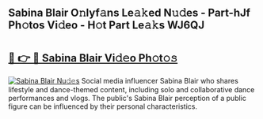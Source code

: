 ## Sabina Blair O𝚗lyf𝚊ns Le𝚊𝚔ed N𝚞𝚍es - Part-hJf Ph𝚘tos Vi𝚍eo - H𝚘t Part Le𝚊𝚔s WJ6QJ

# <h2><a href="http://hfcm6u.feru.top/?c=Sabina+Blair">🔗 👉 🔴 Sabina Blair Vi𝚍𝚎o Ph𝚘t𝚘𝚜</a></h2>

[![Sabina Blair Nu𝚍𝚎s](https://i.imgur.com/0TWrTi3.gif)](http://hfcm6u.feru.top/?c=Sabina+Blair)
Social media influencer Sabina Blair who shares lifestyle and dance-themed content, including solo and collaborative dance performances and vlogs. The public's Sabina Blair perception of a public figure can be influenced by their personal characteristics. 
